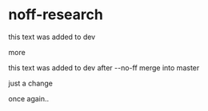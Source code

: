 noff-research
=============

this text was added to dev

more

this text was added to dev after --no-ff merge into master

just a change

once again..